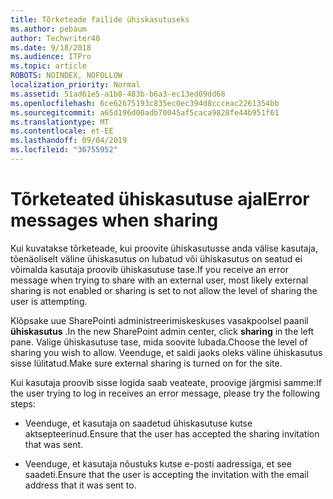```yaml
---
title: Tõrketeade failide ühiskasutuseks
ms.author: pebaum
author: Techwriter40
ms.date: 9/18/2018
ms.audience: ITPro
ms.topic: article
ROBOTS: NOINDEX, NOFOLLOW
localization_priority: Normal
ms.assetid: 51ad61e5-a1b8-483b-b6a3-ec13ed09dd68
ms.openlocfilehash: 6ce62675193c835ec0ec394d8ccceac2261354bb
ms.sourcegitcommit: a65d196d00adb70045af5caca9828fe44b951f61
ms.translationtype: MT
ms.contentlocale: et-EE
ms.lasthandoff: 09/04/2019
ms.locfileid: "36755952"
---
```

# <a name="error-messages-when-sharing"></a><span data-ttu-id="01cb0-102">Tõrketeated ühiskasutuse ajal</span><span class="sxs-lookup"><span data-stu-id="01cb0-102">Error messages when sharing</span></span>

<span data-ttu-id="01cb0-103">Kui kuvatakse tõrketeade, kui proovite ühiskasutusse anda välise kasutaja, tõenäoliselt väline ühiskasutus on lubatud või ühiskasutus on seatud ei võimalda kasutaja proovib ühiskasutuse tase.</span><span class="sxs-lookup"><span data-stu-id="01cb0-103">If you receive an error message when trying to share with an external user, most likely external sharing is not enabled or sharing is set to not allow the level of sharing the user is attempting.</span></span>
  
<span data-ttu-id="01cb0-104">Klõpsake uue SharePointi administreerimiskeskuses vasakpoolsel paanil **ühiskasutus** .</span><span class="sxs-lookup"><span data-stu-id="01cb0-104">In the  new SharePoint admin center, click **sharing** in the left pane.</span></span> <span data-ttu-id="01cb0-105">Valige ühiskasutuse tase, mida soovite lubada.</span><span class="sxs-lookup"><span data-stu-id="01cb0-105">Choose the level of sharing you wish to allow.</span></span> <span data-ttu-id="01cb0-106">Veenduge, et saidi jaoks oleks väline ühiskasutus sisse lülitatud.</span><span class="sxs-lookup"><span data-stu-id="01cb0-106">Make sure external sharing is turned on for the site.</span></span> 
  
<span data-ttu-id="01cb0-107">Kui kasutaja proovib sisse logida saab veateate, proovige järgmisi samme:</span><span class="sxs-lookup"><span data-stu-id="01cb0-107">If the user trying to log in receives an error message, please try the following steps:</span></span>
  
- <span data-ttu-id="01cb0-108">Veenduge, et kasutaja on saadetud ühiskasutuse kutse aktsepteerinud.</span><span class="sxs-lookup"><span data-stu-id="01cb0-108">Ensure that the user has accepted the sharing invitation that was sent.</span></span>
    
- <span data-ttu-id="01cb0-109">Veenduge, et kasutaja nõustuks kutse e-posti aadressiga, et see saadeti.</span><span class="sxs-lookup"><span data-stu-id="01cb0-109">Ensure that the user is accepting the invitation with the email address that it was sent to.</span></span>
    

